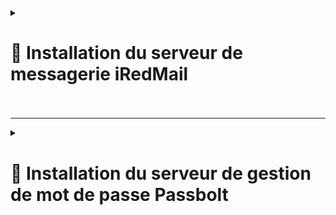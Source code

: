 <details>
<summary><h1>🎯 Installation du serveur de messagerie iRedMail<h1></summary>


### Configuration du FQDN (Fully Qualified Domain Name)
1. Vérifiez le FQDN actuel :
   
```
hostname -f
```
   
Si le FQDN n’est pas configuré correctement :

Modifiez  ``/etc/hostname `` et ajoutez le nom d’hôte court (ex. mail).<br>
Modifiez  ``/etc/hosts `` pour inclure le FQDN. Exemple :

 ```
127.0.0.1   mail.example.com mail localhost localhost.localdomain
 ```

Redémarrez le serveur si nécessaire, puis vérifiez de nouveau :

 ```
hostname -f
 ```

Préparation du système<br>
Assurez-vous que les dépôts Debian officiels sont activés :<br>
Modifiez ``/etc/apt/sources.list`` si nécessaire.<br>
Installez les dépendances nécessaires :

 ```
apt update
apt install -y gzip dialog
 ```
Téléchargement et extraction d’iRedMail<br>
Téléchargez la dernière version stable d’iRedMail depuis la page officielle. Exemple avec wget :

```
wget https://github.com/iredmail/iRedMail/archive/refs/tags/x.y.z.tar.gz -O /root/iRedMail-x.y.z.tar.gz
```

Remplacez x.y.z par la version téléchargée.

Décompressez l’archive :

```
tar zxf iRedMail-x.y.z.tar.gz
```

Installation d’iRedMail
Accédez au répertoire d’iRedMail :

```
cd iRedMail-x.y.z
```

Lancez l’installateur :

```
bash ./iRedMail.sh
```

Suivez les étapes de l’assistant :

Spécifiez l’emplacement des boîtes mail ``(par défaut : /var/vmail/)``.

Choisissez le backend pour les comptes utilisateurs :

OpenLDAP, MariaDB/MySQL ou PostgreSQL.

Si vous sélectionnez ``MariaDB/MySQL/PostgreSQL``, un mot de passe fort sera généré pour vous et sera disponible dans le fichier ``/root/iRedMail.tips``.

Ajoutez le domaine de messagerie principal.

Configurez le mot de passe pour l’administrateur du domaine.

Sélectionnez les composants optionnels :

Roundcube (webmail rapide et léger) ou SOGo (webmail avec gestion des calendriers et contacts).

Il est possible d’installer les deux, mais notez que les filtres mail entre les deux ne sont pas compatibles.

Validez et démarrez l’installation en tapant y ou Y.

Configuration post-installation

Lire les informations importantes :

Le fichier ``/root/iRedMail-x.y.z/iRedMail.tips``contient :

Les URLs, identifiants et mots de passe des applications web.

Les emplacements des fichiers de configuration principaux.

Configurer les enregistrements DNS :

Ajoutez les enregistrements nécessaires (MX, SPF, DKIM, DMARC).

Installer un certificat SSL :

Installez Certbot :

```
apt install certbot python3-certbot-nginx -y
```

Obtenez un certificat avec Let's Encrypt :

```
certbot --nginx -d mail.example.com
```

Redémarrez Nginx :

```
nginx -t && systemctl reload nginx
```

Accès aux applications web

Roundcube : ``https://your_server/mail/``

SOGo Groupware : ``https://your_server/SOGo``

Panneau d’administration iRedAdmin : ``https://<IP_ou_nom_du_serveur>/iredadmin/``

# Bonnes pratiques

Forcez l’utilisation de mots de passe forts.

Sauvegardez régulièrement :

Sauvegardez ``/etc/iredmail/`` et les bases de données.

Mettez à jour le système régulièrement :

```
apt update && sudo apt upgrade -y
```

</details>

---


<details>
<summary><h1>🎯 Installation du serveur de gestion de mot de passe Passbolt<h1></summary>

</details>
